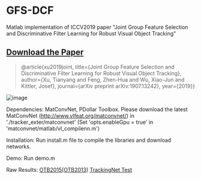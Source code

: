 # GFS-DCF
Matlab implementation of ICCV2019 paper "Joint Group Feature Selection and Discriminative Filter Learning for Robust Visual Object Tracking"

## [Download the Paper](https://www.researchgate.net/publication/334849529_Joint_Group_Feature_Selection_and_Discriminative_Filter_Learning_for_Robust_Visual_Object_Tracking)
>@article{xu2019joint,
  title={Joint Group Feature Selection and Discriminative Filter Learning for Robust Visual Object Tracking},
  author={Xu, Tianyang and Feng, Zhen-Hua and Wu, Xiao-Jun and Kittler, Josef},
  journal={arXiv preprint arXiv:1907.13242},
  year={2019}}

![image](https://github.com/XU-TIANYANG/GFS-DCF/blob/master/Fig.jpg)

Dependencies:
MatConvNet, PDollar Toolbox. 
Please download the latest MatConvNet (http://www.vlfeat.org/matconvnet/) 
in './tracker_exter/matconvnet' 
(Set 'opts.enableGpu = true' in 'matconvnet/matlab/vl_compilenn.m')

Installation:
Run install.m file to compile the libraries and download networks.

Demo:
Run demo.m 

Raw Results:
[OTB2015(OTB2013)](https://github.com/XU-TIANYANG/cakes/raw/master/GFSDCF_OTB_results.zip)
[TrackingNet Test](https://github.com/XU-TIANYANG/cakes/raw/master/GFSDCF_TrackingNet_results.zip)









